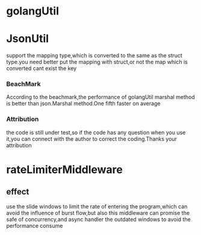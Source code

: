 # golangUtil


# JsonUtil

support the mapping type,which is converted to the same as the struct type.you need better put the mapping with struct,or not the map which is converted cant exist the key

### BeachMark

According to the beachmark,the  performance of golangUtil marshal method is better than json.Marshal method.One fifth faster on average

### Attribution


 the code is still under test,so if the code has any question when you use it,you can connect with the author to correct the coding.Thanks your attribution
 


# rateLimiterMiddleware


## effect

use the slide windows to limit the  rate of entering the program,which can avoid the influence of burst flow,but also this middleware can promise the  safe of concurrency,and async handler the outdated windows to avoid the performance consume